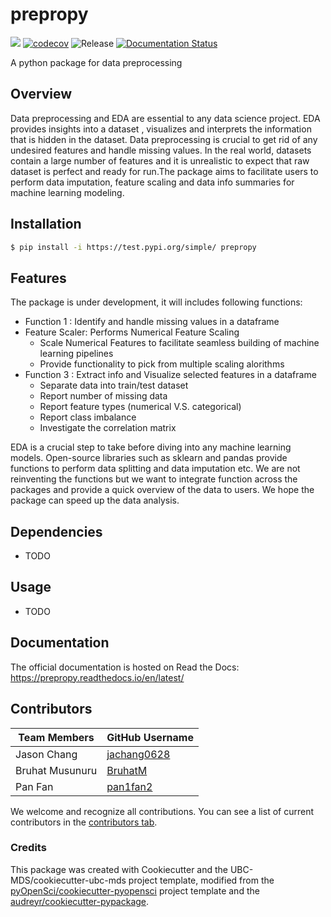 # prepropy 

![](https://github.com/ja.chang0628/prepropy/workflows/build/badge.svg) [![codecov](https://codecov.io/gh/UBC-MDS/prepropy/branch/main/graph/badge.svg)](https://codecov.io/gh/UBC-MDS/prepropy) ![Release](https://github.com/UBC-MDS/prepropy/workflows/Release/badge.svg) [![Documentation Status](https://readthedocs.org/projects/prepropy/badge/?version=latest)](https://prepropy.readthedocs.io/en/latest/?badge=latest)

A python package for data preprocessing 

## Overview

Data preprocessing and EDA are essential to any data science project. EDA provides insights into a dataset , visualizes and interprets the information that is hidden in the dataset. Data preprocessing is crucial to get rid of any undesired features and handle missing values. In the real world, datasets contain a large number of features and it is unrealistic to expect that raw dataset is perfect and ready for run.The package aims to facilitate users to perform data imputation, feature scaling and data info summaries for machine learning modeling.

## Installation

```bash
$ pip install -i https://test.pypi.org/simple/ prepropy
```

## Features

The package is under development, it will includes following functions:

- Function 1 :  Identify and handle missing values in a dataframe
- Feature Scaler:  Performs Numerical Feature Scaling 
    - Scale Numerical Features to facilitate seamless building of machine learning pipelines
    - Provide functionality to pick from multiple scaling alorithms
- Function 3 :  Extract info and Visualize selected features in a dataframe
    - Separate data into train/test dataset
    - Report number of missing data
    - Report feature types (numerical V.S. categorical)
    - Report class imbalance 
    - Investigate the correlation matrix

EDA is a crucial step to take before diving into any machine learning models. Open-source libraries such as sklearn and pandas provide functions to perform data splitting and data imputation etc. We are not reinventing the functions but we want to integrate function across the packages and provide a quick overview of the data to users.  We hope the package can speed up the data analysis.

## Dependencies

- TODO

## Usage

- TODO

## Documentation

The official documentation is hosted on Read the Docs: https://prepropy.readthedocs.io/en/latest/

## Contributors

|Team Members    | GitHub Username|
|---------------------|-----------|
|Jason Chang | [jachang0628](https://github.com/jachang0628)|
|Bruhat Musunuru | [BruhatM](https://github.com/BruhatM)     |
|Pan Fan       | [pan1fan2](https://github.com/pan1fan2) |

We welcome and recognize all contributions. You can see a list of current contributors in the [contributors tab](https://github.com/ja.chang0628/prepropy/graphs/contributors).

### Credits

This package was created with Cookiecutter and the UBC-MDS/cookiecutter-ubc-mds project template, modified from the [pyOpenSci/cookiecutter-pyopensci](https://github.com/pyOpenSci/cookiecutter-pyopensci) project template and the [audreyr/cookiecutter-pypackage](https://github.com/audreyr/cookiecutter-pypackage).
